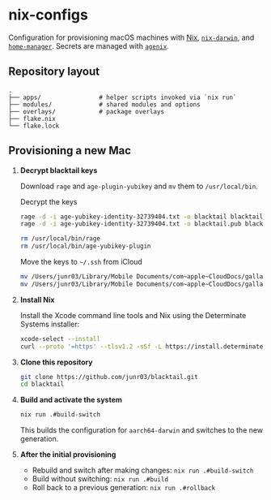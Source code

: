 # nix-configs

Configuration for provisioning macOS machines with [Nix](https://nixos.org), [`nix-darwin`](https://github.com/LnL7/nix-darwin), and [`home-manager`](https://github.com/nix-community/home-manager).  Secrets are managed with [`agenix`](https://github.com/ryantm/agenix).

## Repository layout

```
.
├── apps/                # helper scripts invoked via `nix run`
├── modules/             # shared modules and options
├── overlays/            # package overlays
├── flake.nix
└── flake.lock
```

## Provisioning a new Mac

1. **Decrypt blacktail keys**

   Download `rage` and `age-plugin-yubikey` and `mv` them to `/usr/local/bin`.

   Decrypt the keys

   ```sh
   rage -d -i age-yubikey-identity-32739404.txt -o blacktail blacktail.age
   rage -d -i age-yubikey-identity-32739404.txt -o blacktail.pub blacktail.pub.age
   ```

   ```sh
   rm /usr/local/bin/rage
   rm /usr/local/bin/age-yubikey-plugin
   ```

   Move the keys to `~/.ssh` from iCloud

   ```sh
   mv /Users/junr03/Library/Mobile Documents/com~apple~CloudDocs/gallatin/blacktail/blacktail ~/.ssh/
   mv /Users/junr03/Library/Mobile Documents/com~apple~CloudDocs/gallatin/blacktail/blacktail.pub ~/.ssh/
   ```

1. **Install Nix**

   Install the Xcode command line tools and Nix using the Determinate Systems installer:

   ```sh
   xcode-select --install
   curl --proto '=https' --tlsv1.2 -sSf -L https://install.determinate.systems/nix | sh -s -- install --nix-build-group-id 30000
   ```

1. **Clone this repository**

   ```sh
   git clone https://github.com/junr03/blacktail.git
   cd blacktail
   ```

1. **Build and activate the system**

   ```sh
   nix run .#build-switch
   ```

   This builds the configuration for `aarch64-darwin` and switches to the new generation.

1. **After the initial provisioning**

   - Rebuild and switch after making changes: `nix run .#build-switch`
   - Build without switching: `nix run .#build`
   - Roll back to a previous generation: `nix run .#rollback`
